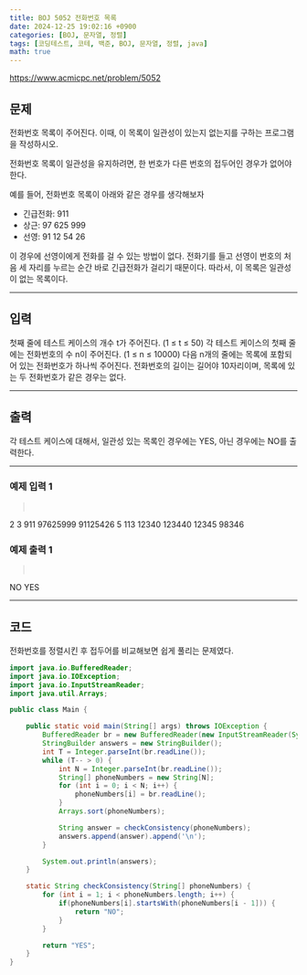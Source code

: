 ```yaml
---
title: BOJ 5052 전화번호 목록
date: 2024-12-25 19:02:16 +0900
categories: [BOJ, 문자열, 정렬]
tags: [코딩테스트, 코테, 백준, BOJ, 문자열, 정렬, java]
math: true
---
```


<https://www.acmicpc.net/problem/5052>

## 문제
전화번호 목록이 주어진다. 이때, 이 목록이 일관성이 있는지 없는지를 구하는 프로그램을 작성하시오.

전화번호 목록이 일관성을 유지하려면, 한 번호가 다른 번호의 접두어인 경우가 없어야 한다.

예를 들어, 전화번호 목록이 아래와 같은 경우를 생각해보자

- 긴급전화: 911
- 상근: 97 625 999
- 선영: 91 12 54 26

이 경우에 선영이에게 전화를 걸 수 있는 방법이 없다. 전화기를 들고 선영이 번호의 처음 세 자리를 누르는 순간 바로 긴급전화가 걸리기 때문이다. 따라서, 이 목록은 일관성이 없는 목록이다.

---
## 입력
첫째 줄에 테스트 케이스의 개수 t가 주어진다. (1 ≤ t ≤ 50) 각 테스트 케이스의 첫째 줄에는 전화번호의 수 n이 주어진다. (1 ≤ n ≤ 10000) 다음 n개의 줄에는 목록에 포함되어 있는 전화번호가 하나씩 주어진다. 전화번호의 길이는 길어야 10자리이며, 목록에 있는 두 전화번호가 같은 경우는 없다.

---
## 출력
각 테스트 케이스에 대해서, 일관성 있는 목록인 경우에는 YES, 아닌 경우에는 NO를 출력한다.

---
### 예제 입력 1
> <pre>
2
3
911
97625999
91125426
5
113
12340
123440
12345
98346
> </pre>

### 예제 출력 1
> <pre>
NO
YES
> </pre>

---
## 코드

전화번호를 정렬시킨 후 접두어를 비교해보면 쉽게 풀리는 문제였다.

```java
import java.io.BufferedReader;
import java.io.IOException;
import java.io.InputStreamReader;
import java.util.Arrays;

public class Main {

    public static void main(String[] args) throws IOException {
        BufferedReader br = new BufferedReader(new InputStreamReader(System.in));
        StringBuilder answers = new StringBuilder();
        int T = Integer.parseInt(br.readLine());
        while (T-- > 0) {
            int N = Integer.parseInt(br.readLine());
            String[] phoneNumbers = new String[N];
            for (int i = 0; i < N; i++) {
                phoneNumbers[i] = br.readLine();
            }
            Arrays.sort(phoneNumbers);

            String answer = checkConsistency(phoneNumbers);
            answers.append(answer).append('\n');
        }

        System.out.println(answers);
    }

    static String checkConsistency(String[] phoneNumbers) {
        for (int i = 1; i < phoneNumbers.length; i++) {
            if(phoneNumbers[i].startsWith(phoneNumbers[i - 1])) {
                return "NO";
            }
        }

        return "YES";
    }
}
```
